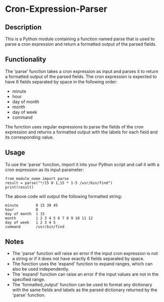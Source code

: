 # Cron-Expression-Parser

## Description
This is a Python module containing a function named parse that is used to parse a cron expression and return a formatted output of the parsed fields.

## Functionality
The 'parse' function takes a cron expression as input and parses it to return a formatted output of the parsed fields. The cron expression is expected to have 6 fields separated by space in the following order:

* minute
* hour
* day of month
* month
* day of week
* command

The function uses regular expressions to parse the fields of the cron expression and returns a formatted output with the labels for each field and its corresponding value.

## Usage
To use the 'parse' function, import it into your Python script and call it with a cron expression as its input parameter:
```
from module_name import parse
result = parse("*/15 0 1,15 * 1-5 /usr/bin/find")
print(result)
```
The above code will output the following formatted string:
```
minute        0 15 30 45
hour          0
day of month  1 15
month         1 2 3 4 5 6 7 8 9 10 11 12
day of week   1 2 3 4 5
command       /usr/bin/find
```
## Notes
* The 'parse' function will raise an error if the input cron expression is not a string or if it does not have exactly 6 fields separated by space.
* The function uses the 'expand' function to expand ranges, which can also be used independently.
* The 'expand' function can raise an error if the input values are not in the specified range.
* The 'formatted_output' function can be used to format any dictionary with the same fields and labels as the parsed dictionary returned by the 'parse' function.

